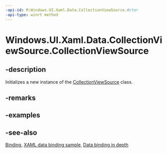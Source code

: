 ```yaml
---
-api-id: M:Windows.UI.Xaml.Data.CollectionViewSource.#ctor
-api-type: winrt method
---
```


<!-- Method syntax
public CollectionViewSource()
-->

# Windows.UI.Xaml.Data.CollectionViewSource.CollectionViewSource

## -description
Initializes a new instance of the [CollectionViewSource](collectionviewsource.md) class.


## -remarks

## -examples

## -see-also
[Binding](binding.md), [XAML data binding sample](https://github.com/Microsoft/Windows-universal-samples/tree/master/Samples/XamlBind), [Data binding in depth](/windows/uwp/data-binding/data-binding-in-depth)
